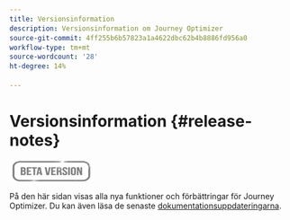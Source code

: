 ```yaml
---
title: Versionsinformation
description: Versionsinformation om Journey Optimizer
source-git-commit: 4ff255b6b57823a1a4622dbc62b4b8886fd956a0
workflow-type: tm+mt
source-wordcount: '28'
ht-degree: 14%

---
```



# Versionsinformation {#release-notes}

![](assets/do-not-localize/badge.png)

På den här sidan visas alla nya funktioner och förbättringar för Journey Optimizer.
Du kan även läsa de senaste [dokumentationsuppdateringarna](documentation-updates.md).